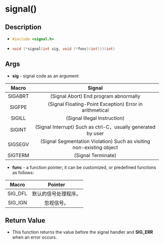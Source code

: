 #  signal()

## Description

- ````c
  #include <signal.h>
  ````

- ````c
  void (*signal(int sig, void (*func)(int)))(int)
  ````

## Args

- **sig** - signal code as an argument

|  Macro  |                            Signal                            |
| :-----: | :----------------------------------------------------------: |
| SIGABRT |            (Signal Abort) End program abnormally             |
| SIGFPE  |   (Signal Floating-Point Exception) Error in arithmetical    |
| SIGILL  |                 (Signal Illegal Instruction)                 |
| SIGINT  | (Signal Interrupt) Such as ctrl-C，usually generated by user |
| SIGSEGV | (Signal Segmentation Violation) Such as visiting non-existing object |
| SIGTERM |                      (Signal Terminate)                      |

- **func** - a function pointer; it can be customized, or predefined functions as follows:

|  Macro  |       Pointer        |
| :-----: | :------------------: |
| SIG_DFL | 默认的信号处理程序。 |
| SIG_IGN |      忽视信号。      |

## Return Value

- This function returns the value before the signal handler and **SIG_ERR** when an error occurs.

